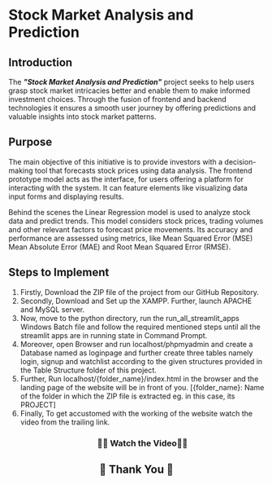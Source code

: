 <h1>Stock Market Analysis and Prediction</h1>

<h2>Introduction</h2>

<p>
The <i><b>"Stock Market Analysis and Prediction"</b></i> project seeks to help users grasp stock market intricacies better and enable them to make informed investment choices. Through the fusion of frontend and backend technologies it ensures a smooth user journey by offering predictions and valuable insights into stock market patterns.  
</p>

<h2>Purpose</h2>

<p>
The main objective of this initiative is to provide investors with a decision-making tool that forecasts stock prices using data analysis. The frontend prototype model acts as the interface, for users offering a platform for interacting with the system. It can feature elements like visualizing data input forms and displaying results.
</p>

<p>
Behind the scenes the Linear Regression model is used to analyze stock data and predict trends. This model considers stock prices, trading volumes and other relevant factors to forecast price movements. Its accuracy and performance are assessed using metrics, like Mean Squared Error (MSE) Mean Absolute Error (MAE) and Root Mean Squared Error (RMSE).
</p>


<h2>Steps to Implement</h2>
<ol>
  <li>Firstly, Download the ZIP file of the project from our GitHub Repository.</li>
  
  <li>Secondly, Download and Set up the XAMPP. Further, launch APACHE and MySQL server.</li>
  
  <li>Now, move to the python directory, run the run_all_streamlit_apps Windows Batch file and follow the required mentioned steps until all the streamlit apps are in running state in Command Prompt.</li>
  
  <li>Moreover, open Browser and run localhost/phpmyadmin and create a Database named as loginpage and further create three tables namely login, signup and watchlist according to the given structures provided in the Table Structure folder of this project.</li>
  
  <li>Further, Run localhost/{folder_name}/index.html in the browser and the landing page of the website will be in front of you.  [{folder_name}: Name of the folder in which the ZIP file is extracted eg. in this case, its PROJECT]</li>
  
  <li>
    Finally, To get accustomed with the working of the website watch the video from the trailing link.
    <h3 align="center">
  <a href="https://drive.google.com/file/d/1N6Dmcyd-e1KUhaxoPa5Lse3OIWf3Ixcm/view?usp=drive_link" style="text-decoration: none;">🎥👀 Watch the Video👀🎥</a>
</h3>

  </li>
</ol>

<h2 align="center">
  🙏 Thank You 🙏
</h2>
